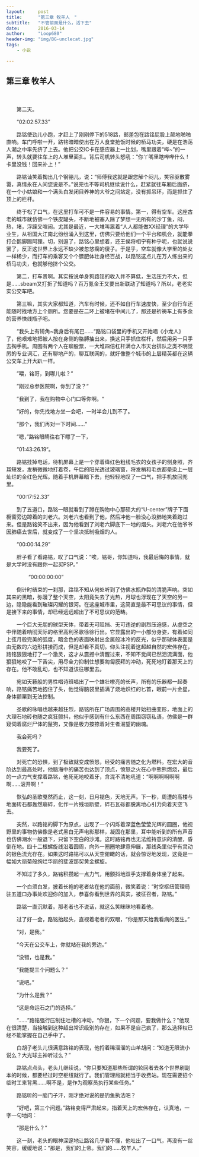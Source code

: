 ```yaml
---
layout:     post
title:      "第三章 牧羊人　"
subtitle:   "不管前面是什么，活下去"
date:       2016-03-14
author:     "Loop680"
header-img: "img/BG-unclecat.jpg"
tags:
    - 小说

---
```



## 第三章 牧羊人 ###


　　

　　第二天。

　　“02:02:57.33”

　　路铭使劲儿小跑，才赶上了刚刚停下的518路，邮差包在路铭屁股上颠地啪啪直响。车门呼啦一开，路铭暗暗使出在万人食堂抢饭时候的桥马功夫，硬是在浩荡人潮之中率先挤了上去。他把公交IC卡在感应器上一比划，嘴里跟着“哔~”的一声，转头就要往车上的人堆里面扎。背后司机转头怒吼：“你丫嘴里瞎哔哔什么！卡里没钱！回来补上！”

　　路铭讪笑着掏出几个钢镚儿，说：“师傅我这就是跟您解个闷儿，笑容驱散雾霭，真情永在人间您说是不。”说完也不等司机继续说什么，赶紧就往车厢后面挤，在一个小姑娘和一个满头白发闭目养神的大爷之间站定，没有抓吊环，而是抓住了顶上的栏杆。

　　终于松了口气，在这里打车可不是一件容易的事情。第一，得有空车。这座古老的城市就仿佛一个铁皮罐头，不断地被塞入除了梦想一无所有的沙丁鱼，闷，热，堵，浮躁又喧闹。尤其是最近，一大堆叫嚣着“人人都能做XX经理”的大学毕业生，从祖国大江南北纷纷涌入到这里，仿佛只要给他们一个平台和机会，就能拳打企鹅脚踢阿狸。切，别逗了，路铭心里想着，还王侯将相宁有种乎呢，也就说说罢了，反正这世界上永远不缺少被忽悠瘸的傻子。于是乎，空车就像大学里的处女一样稀少，而打车的乘客又个个膘肥体壮身经百战，以路铭这点儿在万人练出来的桥马功夫，也就够他挤个公交。

　　第二，打车贵啊。其实按说单身狗路铭的收入并不算低，生活压力不大，但是……sbeam又打折了知道吗？百万氪金王又要出新联动了知道吗？所以，老老实实公交车吧。

　　第三嘛，其实大家都知道，汽车有时候，还不如自行车速度快，至少自行车还能随时找地方上个厕所。您要是在二环上被堵在中间儿了，那还是祈祷车上有多余的营养快线瓶子吧。

　　“我头上有犄角~我身后有尾巴……“路铭口袋里的手机又开始唱《小龙人》了，他艰难地把被人按在身侧的胳膊抽出来，换这只手抓住栏杆，然后用另一只手去掏手机。周围有两个人在聊股票，一大堆四倍杠杆满仓入市天台排队之类不明觉厉的专业词汇，还有聊地产的，聊互联网的，就好像整个城市的上层精英都在这辆公交车上开大趴一样。

　　”喂，铭哥，到哪儿啦？”

　　”刚过总参医院啊，你到了没？“

　　”我到了，我在购物中心门口等你啊。“

　　”好的，你先找地方坐一会吧，一时半会儿到不了。

　　”那个，我们再对一下时间……“

　　”嗯，”路铭眼睛往右下瞟了一下，

　　“01:43:26.19“。

　　路铭挂掉电话，待机屏幕上是一个穿着绛红色粗线毛衣的女孩子的侧身照，齐耳短发，发梢微微地打着卷，午后的阳光透过玻璃窗，将发梢和毛衣都晕染上一层灿烂的金红色光辉。随着手机屏幕暗下去，他轻轻地叹了一口气，把手机放回兜里。


　　“00:17:52.33”

　　到了五道口，路铭一眼就看到了蹲在购物中心那硕大的“U-center”牌子下面橱窗旁边蹲着的刘老六。刘老六也看到了他，然后冲他一脸没心没肺地笑着跑过来。但是路铭笑不出来，因为他看到了刘老六脚底下一地的烟头。刘老六在他爷爷因肺癌去世后，就变成了一个坚决抵制吸烟的人。


　　“00:00:14.29”

　　胖子看了看路铭，叹了口气说：”唉，铭哥，你知道吗，我最后悔的事情，就是大学时没有跟你一起买PSP。”

　　
　　“00:00:00:00”

　　倒计时结束的一刹那，路铭不知从何处听到了仿佛水瓶炸裂的清脆声响。突如其来的黑暗，弥漫了整个天空，太阳竟失去了光热，月球也浮现在了天空的另一边，隐隐能看到璀璨闪耀的银河。在这座城市里，这简直是最不可思议的事情，但是接下来的事情，却已经远远超出了不可思议的范畴。

　　一个巨大无朋的球型天体，带着无可阻挡、无可违逆的剧烈压迫感，从虚空之中伴随着响彻天际的格里高利圣歌徐徐行出。它显露出的一小部分身姿，有着如同上弦月般完美的弧度，暗金色的表面映射出金属般冰冷的反光，似乎那球体表面是由无数的六边形拼接而成，但是却看不真切。仰头注视着这超越自然的宏伟存在，路铭狠狠地打了一个激灵，这才从震撼中清醒过来，不知不觉间已然泪流满面，他狠狠地咬了一下舌尖，用尽全力抑制住想要匍匐膜拜的冲动，死死地盯着那天上的存在。他不敢乱动，也不知道该往哪里去。

　　宛如天籁般的男性唱诗班唱出了一个雄壮嘹亮的长声，所有的乐器都一起奏响，路铭痛苦地抱住了头，他觉得脑袋里插满了烧地炽红的匕首，眼前一片金星，身体颤栗到无法控制。

　　圣歌的咏唱也越来越狂烈，路铭所在广场周围的高楼开始扭曲变形，地面上的大理石地砖也随之疯狂颤抖，他似乎感到有什么东西在周围窃窃私语，仿佛是一群窥伺着腐烂尸体的鬣狗，又像是极力按捺着对生者渴望的幽魂。

　　我会死吗？

　　我要死了。

　　对死亡的恐惧，到了极致就变成愤怒，经受的痛苦随之化为燃料。在宏大的音阶达到最高处时，他脑海中的痛苦也达到了顶点，愤怒之火在心中熊熊燃烧，最后的一点力气支撑着路铭，他死死地咬着牙，含混不清地吼道：“啊啊啊啊啊啊啊……滚开啊！”

　　恢弘的圣歌戛然而止，这一刻，日月褪色，天地无声。下一秒，周遭的高楼与地面砖石都轰然崩碎，化作一片残垣断壁，碎石瓦砾都脱离地心引力向着天空飞去。

　　突然，以路铭的脚下为原点，出现了一个闪烁着深蓝色莹莹光辉的圆圈，他视野里的事物仿佛像是老式黑白无声电影那样，凝固在那里，耳中能听到的所有声音也仿佛潮水一般退下，只留下空白的沙滩。这时路铭再也无法维持意识的清醒，昏倒在地。四十二根螺旋线沿着圆周，向外一圈圈地肆意伸展，那线条里似乎有灵动的银色流光存在。如果这时路铭可以从天空俯瞰的话，就会惊讶地发现，这竟是一幅如大丽菊般绚烂华丽的斐波那契黄金螺旋。

　　不知过了多久，路铭积攒起一点力气，用颤抖地双手支撑着身体坐了起来。

　　一个白须白发，披着长袍的老者站在他的面前，微笑着说：“时空枢纽管理局驻五道口办事处欢迎你的加入，恭喜你看到世界的真实，被征召者，路铭。”　　

　　路铭一直沉默着。那老者也不说话，就这么笑眯眯地看着他。

　　过了好一会，路铭抬起头，直视着老者的双眼，“你是那天给我看病的医生。”

　　“对，是我。”

　　“今天在公交车上，你就站在我的旁边。”

　　“没错，也是我。”

　　“我能提三个问题么？”

　　“说吧。”

　　“为什么是我？”

　　“这是命运石之门的选择。”

　　“……”路铭强行压制住吐槽的冲动，“你狠，下一个问题，要我做什么？”他现在很清楚，当接触到这种超出常识级别的存在，如果不是自己疯了，那么选择权已经不能掌握在自己手中了。

　　白胡子老头儿很满意路铭的表现，他捋着稀溜溜的山羊胡问：“知道无限流小说么？大光球主神听过么？”

　　路铭点点头，老头儿继续说，“你只要知道那些所谓的轮回者去各个世界刷副本的时候，都要经过时空枢纽就行了。我们管理局就相当于收费站。现在需要招个临时工来背黑……啊不是，是作为观察员执行某些任务。”

　　路铭听的一脑门子汗，刚才绝对说的是钓鱼执法吧？

　　“好吧，第三个问题。”路铭变得严肃起来，指着天上的宏伟存在，认真地，一字一句地问：

　　“那是什么？”

　　这一刻，老头的眼神深邃地让路铭几乎看不懂，他吐出了一口气，再没有一丝笑容，缓缓地说：“那是，我们的上帝。我们的……牧羊人。”



       

　　
　　